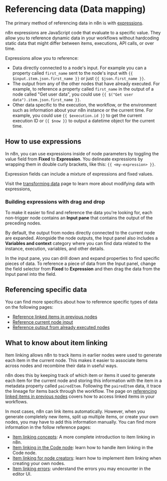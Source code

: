 <!-- vale off -->
# Referencing data (Data mapping)

The primary method of referencing data in n8n is with [expressions](/glossary.md#expression-n8n).

n8n expressions are JavaScript code that evaluate to a specific value. They allow you to reference dynamic data in your workflows without hardcoding static data that might differ between items, executions, API calls, or over time.

Expressions allow you to reference:

* Data directly connected to a node's input. For example you can a property called `first_name` sent to the node's input with `{{ $input.item.json.first_name }}` or just `{{ $json.first_name }}`.
* The output from any of the other nodes that have already executed. For example, to reference a property called `first_name` in the output of a node called "Get user data", you could use `{{ $("Get user data").item.json.first_name }}`.
* Other data specific to the execution, the workflow, or the environment such as information about your n8n instance or the current time. For example, you could use `{{ $execution.id }}` to get the current execution ID or `{{ $now }}` to output a datetime object for the current time.

## How to use expressions

In n8n, you can use expressions inside of node parameters by toggling the value field from **Fixed** to **Expression**. You delineate expressions by wrapping them in double curly brackets, like this: `{{ <my-expression> }}`.

Expression fields can include a mixture of expressions and fixed values.

Visit the [transforming data](/new-data/transforming-data.md#expressions) page to learn more about modifying data with expressions, 

### Building expressions with drag and drop

To make it easier to find and reference the data you're looking for, each non-trigger node contains an **Input pane** that contains the output of the preceding nodes.

By default, the output from nodes directly connected to the current node are expanded. Alongside the node outputs, the Input panel also includes a **Variables and context** category where you can find data related to the instance, execution, variables, and other details.

In the input pane, you can drill down and expand properties to find specific pieces of data. To reference a piece of data from the Input panel, change the field selector from **Fixed** to **Expression** and then drag the data from the Input panel into the field.

## Referencing specific data

You can find more specifics about how to reference specific types of data on the following pages:

* [Reference linked items in previous nodes](/new-data/referencing-data/itemmatching.md)
* [Reference current node input](/new-data/referencing-data/current-node-input.md)
* [Reference output from already executed nodes](/new-data/referencing-data/output-other-nodes.md)

## What to know about item linking

Item linking allows n8n to track items in earlier nodes were used to generate each item in the current node. This makes it easier to associate items across nodes and recombine their data in useful ways.

n8n does this by keeping track of which item or items it used to generate each item for the current node and storing this information with the item in a metadata property called `pairedItem`. Following the `pairedItem` data, it trace the lineage for items back through the workflow. The page on [referencing linked items in previous nodes](/new-data/referencing-data/itemmatching.md) covers how to access linked items in your workflows.

In most cases, n8n can link items automatically. However, when you generate completely new items, split up multiple items, or create your own nodes, you may have to add this information manually. You can find more information in the follow reference pages:

* [Item linking concepts](/new-data/item-linking/concepts.md): A more complete introduction to item linking in n8n.
* [Item linking in the Code node](/new-data/item-linking/item-linking-code-node.md): learn how to handle item linking in the Code node.
* [Item linking for node creators](/data/data-mapping/data-item-linking/item-linking-node-building.md): learn how to implement item linking when creating your own nodes.
* [Item linking errors](/new-data/item-linking/item-linking-errors.md): understand the errors you may encounter in the editor UI.


<!--







## Referencing specific data with expressions

This section contains some of the most common and useful expressions for referencing node data in your workflows. For a more complete reference, consult the reference pages for [current node input](/new-data/referencing-data/current-node-input.md) and [output of other nodes](/new-data/referencing-data/output-other-nodes.md).

### Reference items from the previous node

The most common pattern is to reference items from the previous node. You can access all of the previous node's items with the `$input` object. It contains the following properties and accessor methods:

* `$input.item`: The item in the input that matches item currently being processed.
* `$input.item.json`: The properties of the item in the input that matches item currently being processed.
* `$input.first()`: The first item out of the list of input items. Note that this accesses the same input item (the first) each time as the node iterates through its items. So if the current node is processing 5 items, this will access the same input item (the first) 5 times.
* `$input.last()`: The last item out of the list of input items. The same note mentioned above applies here as well.
* `$input.all()`: Returns the array of the node's input items. You drill down to access individual input items by index (0 for the first item, 1 for the second, etc.).
* `$input.params`: Access the parameters of the previous node. You can use this to find information about the operation performed, limits imposed, and more.

Because of its frequent use, the `$json` object is also available as an alias for `$input.item.json`.

### Reference items from earlier nodes

To access items from nodes earlier in the execution chain, use the `$("<name_of_node>")` syntax. You can use this to access the items from any nodes that have been executed before the current node.

The `$("<name_of_node>")` syntax works exactly the same as the `$input` object, so you can access the same child objects (like `.item.json`) and call the same methods (like `.all()`, `.first()`, and `last()`).

You can use `$("<name_of_node>").isExecuted` to see if an earlier node was run during the current execution. This is often useful when using branching workflows.

## Reference data when the link between items is broken

n8n builds a graph of which input items were used produced each item as it executes your workflow. It follows this chain back to previous nodes to establish the item's ancestors for each node.

If item linking data is missing or ambiguous for any node, however, you may need to add the explicit links between items. This most often occurs when data transformations add new items or split existing items in a way that's difficult to trace automatically.

To learn more about how wor, check out the material in item linking section:

* [Item linking concepts](/new-data/item-linking/concepts.md)
* [Linking items in the Code node](/new-data/item-linking/item-linkng-code-node.md)
* [Item linking errors](/new-data/item-linking/item-linking-errors.md)

To reference the

* [How to reference previous node items with `.item` and `.itemMatching()`](/new-data/referencing-data/itemmatching.md)

-->
